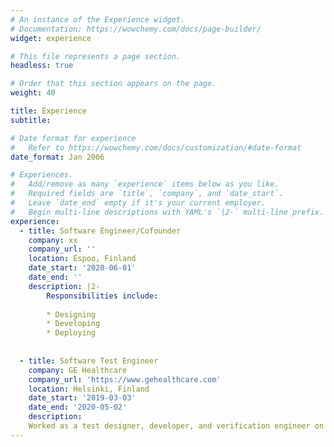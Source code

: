 ```yaml
---
# An instance of the Experience widget.
# Documentation: https://wowchemy.com/docs/page-builder/
widget: experience

# This file represents a page section.
headless: true

# Order that this section appears on the page.
weight: 40

title: Experience
subtitle:

# Date format for experience
#   Refer to https://wowchemy.com/docs/customization/#date-format
date_format: Jan 2006

# Experiences.
#   Add/remove as many `experience` items below as you like.
#   Required fields are `title`, `company`, and `date_start`.
#   Leave `date_end` empty if it's your current employer.
#   Begin multi-line descriptions with YAML's `|2-` multi-line prefix.
experience:
  - title: Software Engineer/Cofounder
    company: xx
    company_url: ''
    location: Espoo, Finland
    date_start: '2020-06-01'
    date_end: ''
    description: |2-
        Responsibilities include:
        
        * Designing
        * Developing
        * Deploying
        
        
  - title: Software Test Engineer
    company: GE Healthcare
    company_url: 'https://www.gehealthcare.com'
    location: Helsinki, Finland
    date_start: '2019-03-03'
    date_end: '2020-05-02'
    description: 
    Worked as a test designer, developer, and verification engineer on hospital bedside monitors. My work include evaluating the accuracy and robust behavior of bedside monitors for critical Alarms and invasive blood pressure.
---
```

